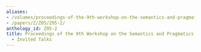 ```yaml
---
aliases:
- /volumes/proceedings-of-the-9th-workshop-on-the-semantics-and-pragmatics-of-dialogue-invited-talks/
- /papers/Z/Z05/Z05-2/
anthology_id: Z05-2
title: Proceedings of the 9th Workshop on the Semantics and Pragmatics of Dialogue
  - Invited Talks
---
```

